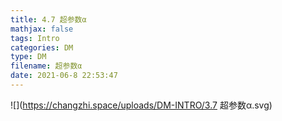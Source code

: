 ```yaml
---
title: 4.7 超参数α
mathjax: false
tags: Intro
categories: DM
type: DM
filename: 超参数α
date: 2021-06-8 22:53:47
---
```


<!--more -->



![](https://changzhi.space/uploads/DM-INTRO/3.7 超参数α.svg)

